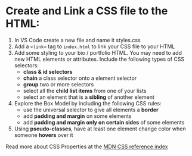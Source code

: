 # Create and Link a CSS file to the HTML:

1. In VS Code create a new file and name it styles.css
1. Add a `<link>` tag to `index.html` to link your CSS file to your HTML
1. Add some styling to your bio / portfolio HTML. You may need to add new HTML elements or attributes.
   Include the following types of CSS selectors:
   - **class & id selectors**
   - **chain** a class selector onto a element selector
   - **group** two or more selectors
   - select all the **child list items** from one of your lists
   - select an element that is a **sibling** of another element
1. Explore the Box Model by including the following CSS rules:
   - use the universal selector to give all elements a **border**
   - add **padding and margin** on some elements
   - add **padding and margin only on certain sides** of some elements
1. Using **pseudo-classes**, have at least one element change color when someone **hovers** over it

Read more about CSS Properties at the [MDN CSS reference index](https://developer.mozilla.org/en-US/docs/Web/CSS/Reference#Keyword_index)